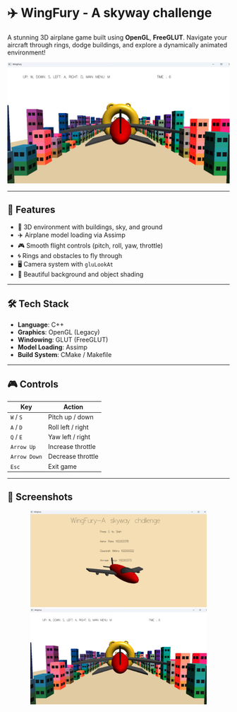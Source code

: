 # ✈️ WingFury - A skyway challenge

A stunning 3D airplane game built using **OpenGL**, **FreeGLUT**. Navigate your aircraft through rings, dodge buildings, and explore a dynamically animated environment!

![screenshot](screenshots/screenshot3.jpg)

---

## 🚀 Features

- 🌆 3D environment with buildings, sky, and ground
- ✈️ Airplane model loading via Assimp
- 🎮 Smooth flight controls (pitch, roll, yaw, throttle)
- 🌀 Rings and obstacles to fly through
- 🖥️ Camera system with `gluLookAt`
- 🌈 Beautiful background and object shading

---

## 🛠️ Tech Stack

- **Language**: C++
- **Graphics**: OpenGL (Legacy)
- **Windowing**: GLUT (FreeGLUT)
- **Model Loading**: Assimp
- **Build System**: CMake / Makefile

---

## 🎮 Controls

| Key        | Action              |
|------------|---------------------|
| `W` / `S`  | Pitch up / down     |
| `A` / `D`  | Roll left / right   |
| `Q` / `E`  | Yaw left / right    |
| `Arrow Up`| Increase throttle    |
| `Arrow Down`| Decrease throttle  |
| `Esc`      | Exit game           |

---

## 📸 Screenshots

<p align="center">
  <img src="screenshots/screenshot1.jpg" width="400"/>
  <img src="screenshots/screenshot3.jpg" width="400"/>
</p>

